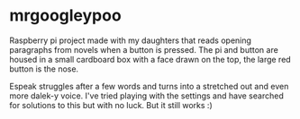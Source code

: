 # mrgoogleypoo
Raspberry pi project made with my daughters that reads opening paragraphs from novels when a button is pressed. The pi and button are housed in a small cardboard box with a face drawn on the top, the large red button is the nose.

Espeak struggles after a few words and turns into a stretched out and even more dalek-y voice. I've tried playing with the settings and have searched for solutions to this but with no luck. But it still works :)
